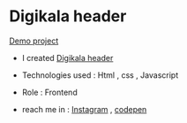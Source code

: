 # Digikala header
[Demo project](https://aliasgharhasanzadeh.github.io/digikala-header/digikala.html)

- I created [Digikala header](https://www.digikala.com/)

- Technologies used : Html , css , Javascript
- Role : Frontend
- reach me in : [Instagram](https://www.instagram.com/aliasghar.dev?igsh=cmg5ZnJvMDMxODdu) , [codepen](https://codepen.io/Aliasghar-Hasanzadeh)
